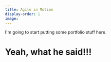 ```yaml
---
title: Agile in Motion
display-order: 1
image: 
---
```


I'm going to start putting some portfolio stuff here.

# Yeah, what he said!!!
